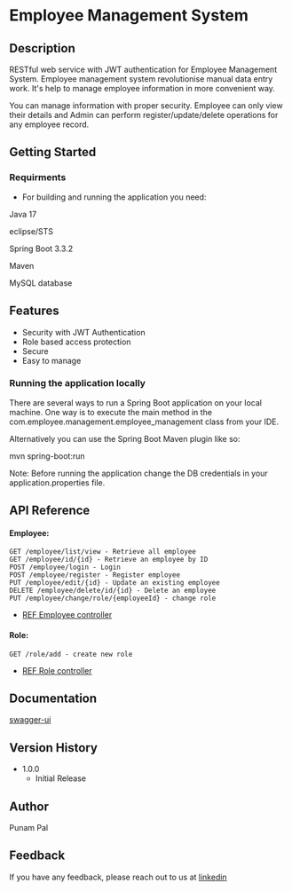 # Employee Management System

## Description

RESTful web service with JWT authentication for Employee Management System. Employee management system revolutionise manual data entry work. It's help to manage employee information in more convenient way. 

You can manage information with proper security. Employee can only view their details and Admin can perform register/update/delete operations for any employee record.

## Getting Started

### Requirments

* For building and running the application you need:

Java 17

eclipse/STS

Spring Boot 3.3.2

Maven

MySQL database


## Features

- Security with JWT Authentication
- Role based access protection
- Secure
- Easy to manage


### Running the application locally

There are several ways to run a Spring Boot application on your local machine. One way is to execute the main method in the com.employee.management.employee_management class from your IDE.

Alternatively you can use the Spring Boot Maven plugin like so:

mvn spring-boot:run

Note: Before running the application change the DB credentials in your application.properties file.

## API Reference

#### Employee:

```http
GET /employee/list/view - Retrieve all employee
GET /employee/id/{id} - Retrieve an employee by ID
POST /employee/login - Login
POST /employee/register - Register employee
PUT /employee/edit/{id} - Update an existing employee
DELETE /employee/delete/id/{id} - Delete an employee
PUT /employee/change/role/{employeeId} - change role 
```
- [REF Employee controller](https://github.com/roypunam/Employee-management-system/blob/main/src/main/java/com/employee/management/emp_manager/controller/EmployeeController.java)

#### Role:

```http
GET /role/add - create new role
```
- [REF Role controller](https://github.com/roypunam/Employee-management-system/blob/main/src/main/java/com/employee/management/emp_manager/controller/RoleController.java)

## Documentation

  [swagger-ui](http://localhost:9091/swagger-ui/index.html)

## Version History

* 1.0.0
    * Initial Release

## Author
Punam Pal  

## Feedback
If you have any feedback, please reach out to us at 
[linkedin](https://www.linkedin.com/in/punam-roy/)
